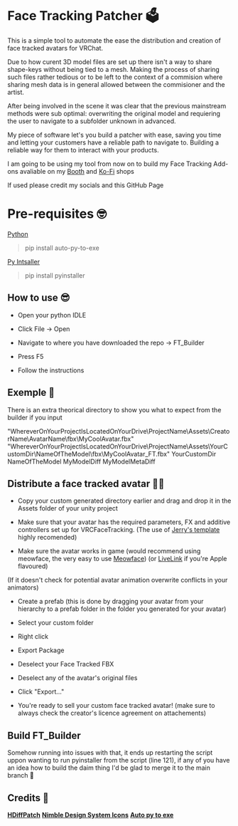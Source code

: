 
# Face Tracking Patcher 🗳️

This is a simple tool to automate the ease the distribution and creation of face tracked avatars for VRChat.

Due to how curent 3D model files are set up there isn't a way to share shape-keys without being tied to a mesh. Making the process of sharing such files rather tedious or to be left to the context of a commision where sharing mesh data is in general allowed between the commisioner and the artist.


After being involved in the scene it was clear that the previous mainstream methods were sub optimal: overwriting the original model and requiering the user to navigate to a subfolder unknown in advanced.

My piece of software let's you build a patcher with ease, saving you time and letting your customers have a reliable path to navigate to. Building a reliable way for them to interact with your products.

I am going to be using my tool from now on to build my Face Tracking Add-ons avaliable on my [Booth](https://hashedits.booth.pm/) and [Ko-Fi](https://ko-fi.com/hashedits/shop) shops

If used please credit my socials and this GitHub Page

# Pre-requisites 🤓

[Python](https://www.python.org/downloads/)

> pip install auto-py-to-exe

[Py Intsaller](https://pypi.org/project/auto-py-to-exe/)



>pip install pyinstaller

## How to use 😎
  
- Open your python IDLE

- Click File -> Open

- Navigate to where you have downloaded the repo -> FT_Builder

- Press F5

- Follow the instructions

## Exemple 📑
There is an extra theorical directory to show you what to expect from the builder if you input

"WhereverOnYourProjectIsLocatedOnYourDrive\ProjectName\Assets\CreatorName\AvatarName\fbx\MyCoolAvatar.fbx"
"WhereverOnYourProjectIsLocatedOnYourDrive\ProjectName\Assets\YourCustomDir\NameOfTheModel\fbx\MyCoolAvatar_FT.fbx"
YourCustomDir
NameOfTheModel
MyModelDiff
MyModelMetaDiff

## Distribute a face tracked avatar 👨‍🏫
- Copy your custom generated directory earlier and drag and drop it in the Assets folder of your unity project

- Make sure that your avatar has the required parameters, FX and additive controllers set up for VRCFaceTracking.
(The use of [Jerry's template](https://github.com/Adjerry91/VRCFaceTracking-Templates) highly recomended)

- Make sure the avatar works in game
(would recommend using meowface, the very easy to use [Meowface](https://github.com/regzo2/VRCFaceTracking-MeowFace))
(or [LiveLink](https://github.com/kusomaigo/VRCFaceTracking-LiveLink) if you're Apple flavoured)

(If it doesn't check for potential avatar animation overwrite conflicts in your animators)

- Create a prefab
(this is done by dragging your avatar from your hierarchy to a prefab folder in the folder you generated for your avatar)

- Select your custom folder

- Right click

- Export Package

- Deselect your Face Tracked FBX

- Deselect any of the avatar's original files

- Click "Export..."

- You're ready to sell your custom face tracked avatar!
(make sure to always check the creator's licence agreement on attachements)
  

## Build FT_Builder

Somehow running into issues with that, it ends up restarting the script uppon wanting to run pyinstaller from the script (line 121), if any of you have an idea how to build the daim thing I'd be glad to merge it to the main branch 🤗


  

## Credits 📕

**[HDiffPatch](https://github.com/sisong/HDiffPatch)**
**[Nimble Design System Icons](https://iconduck.com/sets/nimble-design-system-icons)**
**[Auto py to exe](https://pypi.org/project/auto-py-to-exe/)**